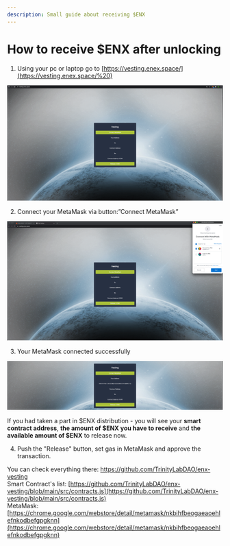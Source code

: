 ```yaml
---
description: Small guide about receiving $ENX
---
```


# How to receive $ENX after unlocking

1. Using your pc or laptop go to [https://vesting.enex.space/](https://vesting.enex.space/%20) 

![ https://vesting.enex.space/ ](../.gitbook/assets/image%20%2810%29.png)

2. Connect your MetaMask via button:”Connect MetaMask”

![MetaMask connection](../.gitbook/assets/image%20%2812%29.png)

3. Your MetaMask connected successfully

![](../.gitbook/assets/image%20%289%29.png)

If you had taken a part in $ENX distribution - you will see your **smart contract address**, **the amount of $ENX you have to receive** and **the available amount of $ENX** to release now.

4. Push the "Release" button, set gas in MetaMask and approve the transaction. 

You can check everything there: [https://github.com/TrinityLabDAO/enx-vesting  
](https://github.com/TrinityLabDAO/enx-vesting
)Smart Contract's list: [https://github.com/TrinityLabDAO/enx-vesting/blob/main/src/contracts.js](https://github.com/TrinityLabDAO/enx-vesting/blob/main/src/contracts.js)  
MetaMask: [https://chrome.google.com/webstore/detail/metamask/nkbihfbeogaeaoehlefnkodbefgpgknn](https://chrome.google.com/webstore/detail/metamask/nkbihfbeogaeaoehlefnkodbefgpgknn)



